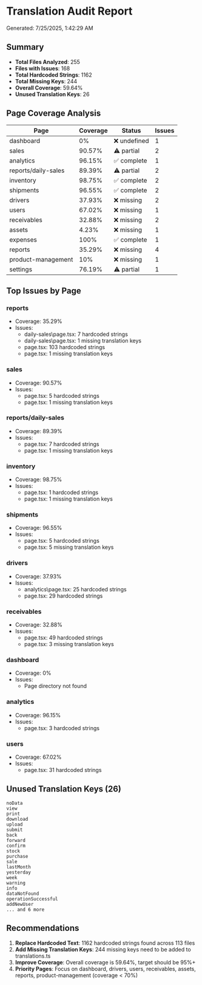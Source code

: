 # Translation Audit Report

Generated: 7/25/2025, 1:42:29 AM

## Summary

- **Total Files Analyzed**: 255
- **Files with Issues**: 168
- **Total Hardcoded Strings**: 1162
- **Total Missing Keys**: 244
- **Overall Coverage**: 59.64%
- **Unused Translation Keys**: 26

## Page Coverage Analysis

| Page                | Coverage | Status       | Issues |
| ------------------- | -------- | ------------ | ------ |
| dashboard           | 0%       | ❌ undefined | 1      |
| sales               | 90.57%   | ⚠️ partial   | 2      |
| analytics           | 96.15%   | ✅ complete  | 1      |
| reports/daily-sales | 89.39%   | ⚠️ partial   | 2      |
| inventory           | 98.75%   | ✅ complete  | 2      |
| shipments           | 96.55%   | ✅ complete  | 2      |
| drivers             | 37.93%   | ❌ missing   | 2      |
| users               | 67.02%   | ❌ missing   | 1      |
| receivables         | 32.88%   | ❌ missing   | 2      |
| assets              | 4.23%    | ❌ missing   | 1      |
| expenses            | 100%     | ✅ complete  | 1      |
| reports             | 35.29%   | ❌ missing   | 4      |
| product-management  | 10%      | ❌ missing   | 1      |
| settings            | 76.19%   | ⚠️ partial   | 1      |

## Top Issues by Page

### reports

- Coverage: 35.29%
- Issues:
  - daily-sales\page.tsx: 7 hardcoded strings
  - daily-sales\page.tsx: 1 missing translation keys
  - page.tsx: 103 hardcoded strings
  - page.tsx: 1 missing translation keys

### sales

- Coverage: 90.57%
- Issues:
  - page.tsx: 5 hardcoded strings
  - page.tsx: 1 missing translation keys

### reports/daily-sales

- Coverage: 89.39%
- Issues:
  - page.tsx: 7 hardcoded strings
  - page.tsx: 1 missing translation keys

### inventory

- Coverage: 98.75%
- Issues:
  - page.tsx: 1 hardcoded strings
  - page.tsx: 1 missing translation keys

### shipments

- Coverage: 96.55%
- Issues:
  - page.tsx: 5 hardcoded strings
  - page.tsx: 5 missing translation keys

### drivers

- Coverage: 37.93%
- Issues:
  - analytics\page.tsx: 25 hardcoded strings
  - page.tsx: 29 hardcoded strings

### receivables

- Coverage: 32.88%
- Issues:
  - page.tsx: 49 hardcoded strings
  - page.tsx: 3 missing translation keys

### dashboard

- Coverage: 0%
- Issues:
  - Page directory not found

### analytics

- Coverage: 96.15%
- Issues:
  - page.tsx: 3 hardcoded strings

### users

- Coverage: 67.02%
- Issues:
  - page.tsx: 31 hardcoded strings

## Unused Translation Keys (26)

```
noData
view
print
download
upload
submit
back
forward
confirm
stock
purchase
sale
lastMonth
yesterday
week
warning
info
dataNotFound
operationSuccessful
addNewUser
... and 6 more
```

## Recommendations

1. **Replace Hardcoded Text**: 1162 hardcoded strings found across 113 files
2. **Add Missing Translation Keys**: 244 missing keys need to be added to translations.ts
3. **Improve Coverage**: Overall coverage is 59.64%, target should be 95%+
4. **Priority Pages**: Focus on dashboard, drivers, users, receivables, assets, reports, product-management (coverage < 70%)
